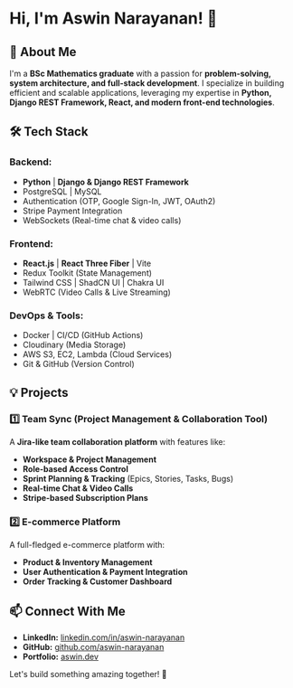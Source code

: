 # Hi, I'm Aswin Narayanan! 👋

## 🚀 About Me
I'm a **BSc Mathematics graduate** with a passion for **problem-solving, system architecture, and full-stack development**. I specialize in building efficient and scalable applications, leveraging my expertise in **Python, Django REST Framework, React, and modern front-end technologies**.

## 🛠 Tech Stack
### Backend:
- **Python** | **Django & Django REST Framework**
- PostgreSQL | MySQL
- Authentication (OTP, Google Sign-In, JWT, OAuth2)
- Stripe Payment Integration
- WebSockets (Real-time chat & video calls)

### Frontend:
- **React.js** | **React Three Fiber** | Vite
- Redux Toolkit (State Management)
- Tailwind CSS | ShadCN UI | Chakra UI
- WebRTC (Video Calls & Live Streaming)

### DevOps & Tools:
- Docker | CI/CD (GitHub Actions)
- Cloudinary (Media Storage)
- AWS S3, EC2, Lambda (Cloud Services)
- Git & GitHub (Version Control)

## 💡 Projects
### 1️⃣ **Team Sync** (Project Management & Collaboration Tool)
A **Jira-like team collaboration platform** with features like:
- **Workspace & Project Management**
- **Role-based Access Control**
- **Sprint Planning & Tracking** (Epics, Stories, Tasks, Bugs)
- **Real-time Chat & Video Calls**
- **Stripe-based Subscription Plans**

### 2️⃣ **E-commerce Platform**
A full-fledged e-commerce platform with:
- **Product & Inventory Management**
- **User Authentication & Payment Integration**
- **Order Tracking & Customer Dashboard**

## 📫 Connect With Me
- **LinkedIn:** [linkedin.com/in/aswin-narayanan](#)
- **GitHub:** [github.com/aswin-narayanan](#)
- **Portfolio:** [aswin.dev](#)

Let's build something amazing together! 🚀

